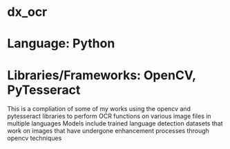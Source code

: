 # dx_ocr
# Language: Python
# Libraries/Frameworks: OpenCV, PyTesseract

This is a compliation of some of my works using the opencv and pytesseract libraries to perform OCR functions on various image files in multiple languages
Models include trained language detection datasets that work on images that have undergone enhancement processes through opencv techniques
